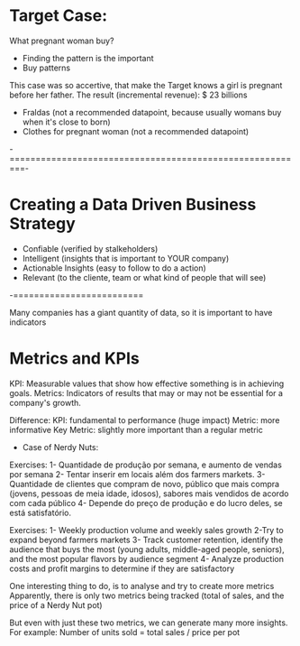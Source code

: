 # Target Case:

What pregnant woman buy?

- Finding the pattern is the important
- Buy patterns

This case was so accertive, that make the Target knows a girl is pregnant before her father.
The result (incremental revenue): $ 23 billions

- Fraldas (not a recommended datapoint, because usually womans buy when it's close to born)
- Clothes for pregnant woman (not a recommended datapoint)

-=========================================================-

# Creating a Data Driven Business Strategy

- Confiable (verified by stalkeholders)
- Intelligent (insights that is important to YOUR company)
- Actionable Insights (easy to follow to do a action)
- Relevant (to the cliente, team or what kind of people that will see)

-=========================

Many companies has a giant quantity of data, so it is important to have indicators

# Metrics and KPIs

KPI: Measurable values that show how effective something is in achieving goals.
Metrics: Indicators of results that may or may not be essential for a company's growth.

Difference:
KPI: fundamental to performance (huge impact)
Metric: more informative
Key Metric: slightly more important than a regular metric

- Case of Nerdy Nuts:

Exercises:
1- Quantidade de produção por semana, e aumento de vendas por semana
2- Tentar inserir em locais além dos farmers markets.
3- Quantidade de clientes que compram de novo, público que mais compra (jovens, pessoas de meia idade, idosos), sabores mais vendidos de acordo com cada público
4- Depende do preço de produção e do lucro deles, se está satisfatório.

Exercises:
1- Weekly production volume and weekly sales growth
2-Try to expand beyond farmers markets
3- Track customer retention, identify the audience that buys the most (young adults, middle-aged people, seniors), and the most popular flavors by audience segment
4- Analyze production costs and profit margins to determine if they are satisfactory

One interesting thing to do, is to analyse and try to create more metrics
Apparently, there is only two metrics being tracked (total of sales, and the price of a Nerdy Nut pot)

But even with just these two metrics, we can generate many more insights.
For example:
Number of units sold = total sales / price per pot
